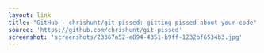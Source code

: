 ```yaml
---
layout: link
title: "GitHub - chrishunt/git-pissed: gitting pissed about your code"
source: 'https://github.com/chrishunt/git-pissed'
screenshot: 'screenshots/23367a52-e894-4351-b9ff-1232bf6534b3.jpg'
---
```


